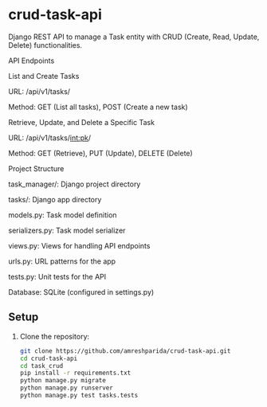# crud-task-api
Django REST API to manage a Task entity with CRUD (Create, Read, Update, Delete) functionalities.



API Endpoints

List and Create Tasks

URL: /api/v1/tasks/

Method: GET (List all tasks), POST (Create a new task)

Retrieve, Update, and Delete a Specific Task

URL: /api/v1/tasks/<int:pk>/

Method: GET (Retrieve), PUT (Update), DELETE (Delete)


Project Structure

task_manager/: Django project directory

tasks/: Django app directory

models.py: Task model definition

serializers.py: Task model serializer

views.py: Views for handling API endpoints

urls.py: URL patterns for the app

tests.py: Unit tests for the API

Database: SQLite (configured in settings.py)


## Setup

1. Clone the repository:
   ```bash
   git clone https://github.com/amreshparida/crud-task-api.git
   cd crud-task-api
   cd task_crud
   pip install -r requirements.txt
   python manage.py migrate
   python manage.py runserver
   python manage.py test tasks.tests



  



